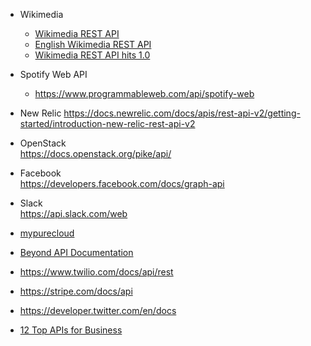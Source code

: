 - Wikimedia
  - [Wikimedia REST API](https://www.mediawiki.org/wiki/REST_API)
  - [English Wikimedia REST API](https://en.wikipedia.org/api/rest_v1/)
  - [Wikimedia REST API hits 1.0](https://blog.wikimedia.org/2017/04/06/wikimedia-rest-api/)

- Spotify Web API
  - https://www.programmableweb.com/api/spotify-web

- New Relic
https://docs.newrelic.com/docs/apis/rest-api-v2/getting-started/introduction-new-relic-rest-api-v2

- OpenStack  
https://docs.openstack.org/pike/api/

- Facebook  
https://developers.facebook.com/docs/graph-api

- Slack  
https://api.slack.com/web  


- [mypurecloud](https://developer.mypurecloud.com/api/rest/v2/)
- [Beyond API Documentation](http://docs.beyondshop.cloud/)
- https://www.twilio.com/docs/api/rest
- https://stripe.com/docs/api
- https://developer.twitter.com/en/docs
- [12 Top APIs for Business](https://www.programmableweb.com/news/12-top-apis-business/brief/2019/08/14)
